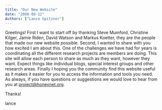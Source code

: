 ```yaml
---
title: "Our New Website"
date: "2008-08-12"
Authors: ["Lance Spitzner"]
---
```


Greetings! First I want to start off by thanking Steve Mumford, Christine Kilger, Jamie Riden, David Watson and Markus Koetter, they are the people that made our new website possible. Second, I wanted to share with you how excited I am about this. One of the challenges we have had for years is coordinating all the different research projects are members are doing. This site will allow each person to share as much as they want, however they want. Expect things like individual blogs, special interest groups and other research areas. Finally I hoping you the community find this website useful as it makes it easier for you to access the information and tools you need. As always, if you have questions or suggestions we would love to hear from you at project@honeynet.org.  
  
Thanks!  
  
lance
